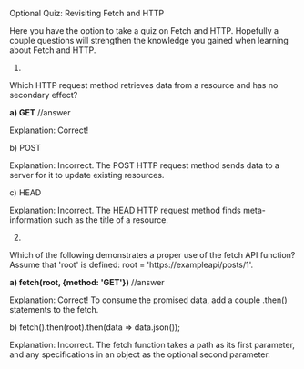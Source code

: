 Optional Quiz: Revisiting Fetch and HTTP

​Here you have the option to take a quiz on Fetch and HTTP. Hopefully a couple questions will strengthen the knowledge you gained when learning about Fetch and HTTP.

1)

Which HTTP request method retrieves data from a resource and has no secondary effect?

**a) GET** //answer

Explanation: Correct!

b) POST

Explanation: Incorrect. The POST HTTP request method sends data to a server for it to update existing resources.

c) HEAD

Explanation: Incorrect. The HEAD HTTP request method finds meta-information such as the title of a resource.



2)

Which of the following demonstrates a proper use of the fetch API function? Assume that 'root' is defined: root = 'https://exampleapi/posts/1'.

**a) fetch(root, {method: 'GET'})** //answer

Explanation: Correct! To consume the promised data, add a couple .then() statements to the fetch.

b) fetch().then(root).then(data => data.json());

Explanation: Incorrect. The fetch function takes a path as its first parameter, and any specifications in an object as the optional second parameter.
